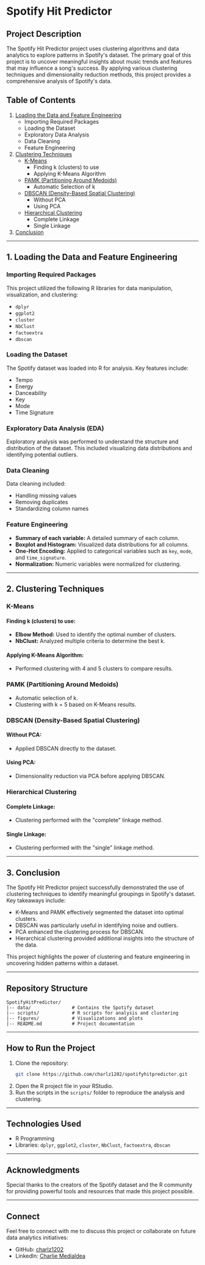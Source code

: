 # Spotify Hit Predictor

## Project Description
The Spotify Hit Predictor project uses clustering algorithms and data analytics to explore patterns in Spotify's dataset. The primary goal of this project is to uncover meaningful insights about music trends and features that may influence a song's success. By applying various clustering techniques and dimensionality reduction methods, this project provides a comprehensive analysis of Spotify's data.

## Table of Contents
1. [Loading the Data and Feature Engineering](#loading-the-data-and-feature-engineering)
    - Importing Required Packages
    - Loading the Dataset
    - Exploratory Data Analysis
    - Data Cleaning
    - Feature Engineering
2. [Clustering Techniques](#clustering-techniques)
    - [K-Means](#k-means)
        - Finding k (clusters) to use
        - Applying K-Means Algorithm
    - [PAMK (Partitioning Around Medoids)](#pamk)
        - Automatic Selection of k
    - [DBSCAN (Density-Based Spatial Clustering)](#dbscan)
        - Without PCA
        - Using PCA
    - [Hierarchical Clustering](#hierarchical-clustering)
        - Complete Linkage
        - Single Linkage
3. [Conclusion](#conclusion)

---

## 1. Loading the Data and Feature Engineering

### Importing Required Packages
This project utilized the following R libraries for data manipulation, visualization, and clustering:
- `dplyr`
- `ggplot2`
- `cluster`
- `NbClust`
- `factoextra`
- `dbscan`

### Loading the Dataset
The Spotify dataset was loaded into R for analysis. Key features include:
- Tempo
- Energy
- Danceability
- Key
- Mode
- Time Signature

### Exploratory Data Analysis (EDA)
Exploratory analysis was performed to understand the structure and distribution of the dataset. This included visualizing data distributions and identifying potential outliers.

### Data Cleaning
Data cleaning included:
- Handling missing values
- Removing duplicates
- Standardizing column names

### Feature Engineering
- **Summary of each variable:** A detailed summary of each column.
- **Boxplot and Histogram:** Visualized data distributions for all columns.
- **One-Hot Encoding:** Applied to categorical variables such as `key`, `mode`, and `time_signature`.
- **Normalization:** Numeric variables were normalized for clustering.

---

## 2. Clustering Techniques

### K-Means
#### Finding k (clusters) to use:
- **Elbow Method:** Used to identify the optimal number of clusters.
- **NbClust:** Analyzed multiple criteria to determine the best k.

#### Applying K-Means Algorithm:
- Performed clustering with 4 and 5 clusters to compare results.

### PAMK (Partitioning Around Medoids)
- Automatic selection of k.
- Clustering with k = 5 based on K-Means results.

### DBSCAN (Density-Based Spatial Clustering)
#### Without PCA:
- Applied DBSCAN directly to the dataset.

#### Using PCA:
- Dimensionality reduction via PCA before applying DBSCAN.

### Hierarchical Clustering
#### Complete Linkage:
- Clustering performed with the "complete" linkage method.

#### Single Linkage:
- Clustering performed with the "single" linkage method.

---

## 3. Conclusion
The Spotify Hit Predictor project successfully demonstrated the use of clustering techniques to identify meaningful groupings in Spotify's dataset. Key takeaways include:
- K-Means and PAMK effectively segmented the dataset into optimal clusters.
- DBSCAN was particularly useful in identifying noise and outliers.
- PCA enhanced the clustering process for DBSCAN.
- Hierarchical clustering provided additional insights into the structure of the data.

This project highlights the power of clustering and feature engineering in uncovering hidden patterns within a dataset.

---

## Repository Structure
```
SpotifyHitPredictor/
|-- data/               # Contains the Spotify dataset
|-- scripts/            # R scripts for analysis and clustering
|-- figures/            # Visualizations and plots
|-- README.md           # Project documentation
```

---

## How to Run the Project
1. Clone the repository:
   ```bash
   git clone https://github.com/charlz1202/spotifyhitpredictor.git
   ```
2. Open the R project file in your RStudio.
3. Run the scripts in the `scripts/` folder to reproduce the analysis and clustering.

---

## Technologies Used
- R Programming
- Libraries: `dplyr`, `ggplot2`, `cluster`, `NbClust`, `factoextra`, `dbscan`

---

## Acknowledgments
Special thanks to the creators of the Spotify dataset and the R community for providing powerful tools and resources that made this project possible.

---

## Connect
Feel free to connect with me to discuss this project or collaborate on future data analytics initiatives:
- GitHub: [charlz1202](https://github.com/charlz1202/spotifyhitpredictor)
- LinkedIn: [Charlie Medialdea](https://www.linkedin.com/in/charliemedialdea/)

